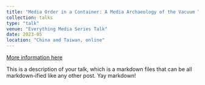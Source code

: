 ```yaml
---
title: "Media Order in a Container: A Media Archaeology of the Vacuum Tube"
collection: talks
type: "talk"
venue: "Everything Media Series Talk"
date: 2023-05
location: "China and Taiwan, online"
---
```


[More information here](http://example2.com)

This is a description of your talk, which is a markdown files that can be all markdown-ified like any other post. Yay markdown!
